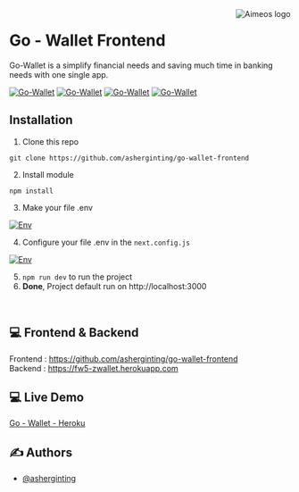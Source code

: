 <a href="https://aimeos.org/">
    <img src="https://user-images.githubusercontent.com/39787908/167324588-e57de6c7-8712-46c8-8758-a08679907939.png" alt="Aimeos logo" title="Aimeos" align="right" />
</a>

# Go - Wallet Frontend

Go-Wallet is a simplify financial needs and saving much time in banking needs with one single app.



[![Go-Wallet](https://user-images.githubusercontent.com/39787908/167324639-b2dcd179-aa1d-4982-acb7-aeb8eb25ed46.png)](#)
[![Go-Wallet](https://user-images.githubusercontent.com/39787908/167324781-9ff71d3c-9632-4f52-95d7-8b58b930946a.png)](#)
[![Go-Wallet](https://user-images.githubusercontent.com/39787908/167324824-6495c188-2e07-41df-9558-4abc177013d4.png)](#)
[![Go-Wallet](https://user-images.githubusercontent.com/39787908/167324858-b94e82c4-0c2e-451f-859c-486a61c1cf3a.png)](#)


## Installation

1. Clone this repo
```
git clone https://github.com/asherginting/go-wallet-frontend
```

2. Install module
```
npm install
```

3. Make your file .env

[![Env](https://user-images.githubusercontent.com/39787908/167325059-3595021e-12e2-4bf3-b6eb-b90795bb47d1.png)](#)

4. Configure your file .env in the ``next.config.js``

[![Env](https://user-images.githubusercontent.com/39787908/167325121-494db9f9-65b9-46c7-b3d3-e652bdb53f83.png)](#)

5. ```npm run dev``` to run the project
6. **Done**, Project default run on http://localhost:3000

<br>

## 💻 Frontend & Backend

Frontend : https://github.com/asherginting/go-wallet-frontend
<br>
Backend : https://fw5-zwallet.herokuapp.com

## 💻 Live Demo

[Go - Wallet - Heroku](https://go-wallet-frontend.herokuapp.com) <br>

## ✍️ Authors

- [@asherginting](https://github.com/asherginting)
